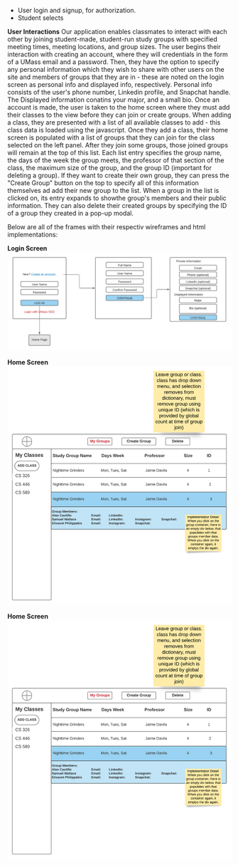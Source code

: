 - User login and signup, for authorization.
- Student selects

**User Interactions**
Our application enables classmates to interact with each other by joining student-made, student-run study groups with specified meeting times, meeting locations, and group sizes. The user begins their interaction with creating an account, where they will credentials in the form of a UMass email and a password. Then, they have the option to specify any personal information which they wish to share with other users on the site and members of groups that they are in - these are noted on the login screen as personal info and displayed info, respectively. Personal info consists of the user's phone number, Linkedin profile, and Snapchat handle. The Displayed information conatins your major, and a small bio. Once an account is made, the user is taken to the home screen where they must add their classes to the view before they can join or create groups. When adding a class, they are presented with a list of all available classes to add - this class data is loaded using the javascript. Once they add a class, their home screen is populated with a list of groups that they can join for the class selected on the left panel. After they join some groups, those joined groups will remain at the top of this list. Each list entry specifies the group name, the days of the week the group meets, the professor of that section of the class, the maximum size of the group, and the group ID (important for deleting a group). If they want to create their own group, they can press the "Create Group" button on the top to specify all of this information themselves ad add their new group to the list. When a group in the list is clicked on, its entry expands to showthe group's members and their public information. They can also delete their created groups by specifying the ID of a group they created in a pop-up modal.

Below are all of the frames with their respectiv wireframes and html implementations:

**Login Screen**
![Wireframe](auth.png)

**Home Screen**
![Wireframe](home.png)

**Home Screen**
![Wireframe](home.png)
